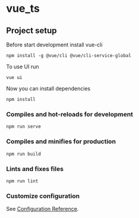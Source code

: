 # vue_ts

## Project setup

Before start development install vue-cli

```
npm install -g @vue/cli @vue/cli-service-global
```

To use UI run
```
vue ui
```

Now you can install dependencies
```
npm install
```

### Compiles and hot-reloads for development
```
npm run serve
```

### Compiles and minifies for production
```
npm run build
```

### Lints and fixes files
```
npm run lint
```

### Customize configuration
See [Configuration Reference](https://cli.vuejs.org/config/).
